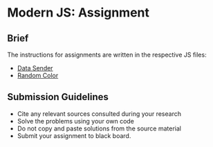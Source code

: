 # Modern JS: Assignment

## Brief

The instructions for assignments are written in the respective JS files:

- [Data Sender](./data-sender.js)
- [Random Color](./random-color/src/index.js)

## Submission Guidelines

- Cite any relevant sources consulted during your research
- Solve the problems using your own code
- Do not copy and paste solutions from the source material
- Submit your assignment to black board.
